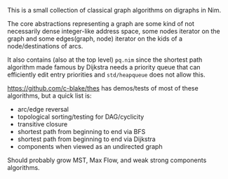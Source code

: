 This is a small collection of classical graph algorithms on digraphs in Nim.

The core abstractions representing a graph are some kind of not necessarily
dense integer-like address space, some nodes iterator on the graph and some
edges(graph, node) iterator on the kids of a node/destinations of arcs.

It also contains (also at the top level) `pq.nim` since the shortest path
algorithm made famous by Dijkstra needs a priority queue that can efficiently
edit entry priorities and `std/heapqueue` does not allow this.

https://github.com/c-blake/thes has demos/tests of most of these algorithms,
but a quick list is:
  * arc/edge reversal
  * topological sorting/testing for DAG/cyclicity
  * transitive closure
  * shortest path from beginning to end via BFS
  * shortest path from beginning to end via Dijkstra
  * components when viewed as an undirected graph

Should probably grow MST, Max Flow, and weak strong components algorithms.

